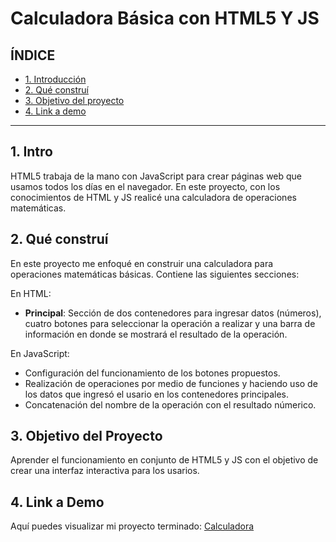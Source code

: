 # Calculadora Básica con HTML5 Y JS

## ÍNDICE 

* [1. Introducción](#) 
* [2. Qué construí](#) 
* [3. Objetivo del proyecto](#) 
* [4. Link a demo](#)

 ****
 
 ## 1. Intro

HTML5 trabaja de la mano con JavaScript para crear páginas web que usamos todos los días en el navegador. En este proyecto, con los conocimientos de HTML y JS realicé una calculadora de operaciones matemáticas.

## 2. Qué construí 

En este proyecto me enfoqué en construir una calculadora para operaciones matemáticas básicas. Contiene las siguientes secciones: 

En HTML:

* **Principal**: Sección de dos contenedores para ingresar datos (números), cuatro botones para seleccionar la operación a realizar y una barra de información en donde se mostrará el resultado de la operación.

En JavaScript:

* Configuración del funcionamiento de los botones propuestos.
* Realización de operaciones por medio de funciones y haciendo uso de los datos que ingresó el usario en los contenedores principales.
* Concatenación del nombre de la operación con el resultado númerico.


## 3. Objetivo del Proyecto 
Aprender el funcionamiento en conjunto de HTML5 y JS con el objetivo de crear una interfaz interactiva para los usarios. 

## 4. Link a Demo 
Aquí puedes visualizar mi proyecto terminado: [Calculadora]([https://google-clonacion02.netlify.app/](https://calculadora-matematica.netlify.app/))
